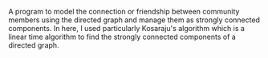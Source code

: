 A program to model the connection or friendship between community members using the directed graph and manage them as strongly connected components. 
In here, I used particularly Kosaraju's algorithm which is a linear time algorithm to find the strongly connected components of a directed graph.
